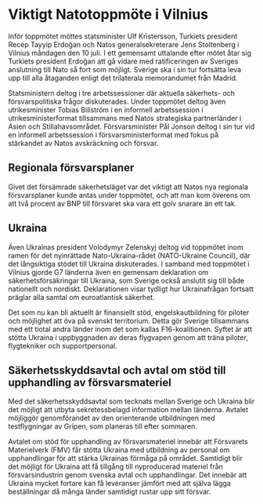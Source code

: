 # Viktigt Natotoppmöte i Vilnius

Inför toppmötet möttes statsminister Ulf Kristersson, Turkiets president Recep Tayyip Erdoğan och Natos generalsekreterare Jens Stoltenberg i Vilnius måndagen den 10 juli. I ett gemensamt uttalande efter mötet åtar sig Turkiets president Erdoğan att gå vidare med ratificeringen av Sveriges anslutning till Nato så fort som möjligt. Sverige ska i sin tur fortsätta leva upp till alla åtaganden enligt det trilaterala memorandumet från Madrid.

Statsministern deltog i tre arbetssessioner där aktuella säkerhets\- och försvarspolitiska frågor diskuterades. Under toppmötet deltog även utrikesminister Tobias Billström i en informell arbetssession i utrikesministerformat tillsammans med Natos strategiska partnerländer i Asien och Stillahavsområdet. Försvarsminister Pål Jonson deltog i sin tur vid en informell arbetssession i försvarsministerformat med fokus på stärkandet av Natos avskräckning och försvar.

## Regionala försvarsplaner

Givet det försämrade säkerhetsläget var det viktigt att Natos nya regionala försvarsplaner kunde antas under toppmötet, och att man kom överens om att två procent av BNP till försvaret ska vara ett golv snarare än ett tak.

## Ukraina

Även Ukrainas president Volodymyr Zelenskyj deltog vid toppmötet inom ramen för det nyinrättade Nato\-Ukraina\-rådet (NATO\-Ukraine Council), där det långsiktiga stödet till Ukraina diskuterades. I samband med toppmötet i Vilnius gjorde G7 länderna även en gemensam deklaration om säkerhetsförsäkringar till Ukraina, som Sverige också anslutit sig till både nationellt och nordiskt. Deklarationen visar tydligt hur Ukrainafrågan fortsatt präglar alla samtal om euroatlantisk säkerhet.

Det som nu kan bli aktuellt är finansiellt stöd, engelskautbildning för piloter och möjlighet att öva på svenskt territorium. Detta gör Sverige tillsammans med ett tiotal andra länder inom det som kallas F16\-koalitionen. Syftet är att stötta Ukraina i uppbyggnaden av deras flygvapen genom att träna piloter, flygtekniker och supportpersonal.

## Säkerhetsskyddsavtal och avtal om stöd till upphandling av försvarsmateriel

Med det säkerhetsskyddsavtal som tecknats mellan Sverige och Ukraina blir det möjligt att utbyta sekretessbelagd information mellan länderna. Avtalet möjliggör genomförandet av den orienterande utbildningen med testflygningar av Gripen, som planeras till efter sommaren.

Avtalet om stöd för upphandling av försvarsmateriel innebär att Försvarets Materielverk (FMV) får stötta Ukraina med utbildning av personal om upphandlingar för att stärka Ukrainas förmåga på området. Samtidigt blir det möjligt för Ukraina att få tillgång till nyproducerad materiel från försvarsindustrin genom svenska avtal och upphandlingar. Det innebär att Ukraina mycket fortare kan få leveranser jämfört med att själva lägga beställningar då många länder samtidigt rustar upp sitt försvar.
